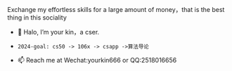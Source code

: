 Exchange my effortless skills for a large amount of money，that is the best thing in this sociality

- 👋 Halo, I’m your kin，a cser. 
-     2024-goal: cs50 -> 106x -> csapp ->算法导论
- 📫 Reach me at Wechat:yourkin666 or QQ:2518016656


